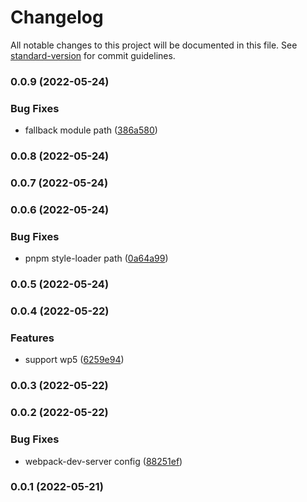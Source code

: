 # Changelog

All notable changes to this project will be documented in this file. See [standard-version](https://github.com/conventional-changelog/standard-version) for commit guidelines.

### 0.0.9 (2022-05-24)


### Bug Fixes

* fallback module path ([386a580](https://github.com/fupengl/react-app-rewired-single-spa/commit/386a580dde007e092ba8127659bf103ffa90be66))

### 0.0.8 (2022-05-24)

### 0.0.7 (2022-05-24)

### 0.0.6 (2022-05-24)


### Bug Fixes

* pnpm style-loader path ([0a64a99](https://github.com/fupengl/react-app-rewired-single-spa/commit/0a64a996ba88c7c0057b707ec5d84e00c02d418d))

### 0.0.5 (2022-05-24)

### 0.0.4 (2022-05-22)


### Features

* support wp5 ([6259e94](https://github.com/fupengl/react-app-rewired-single-spa/commit/6259e945dc856f0d55947a4c6339b4e6c905a2a9))

### 0.0.3 (2022-05-22)

### 0.0.2 (2022-05-22)


### Bug Fixes

* webpack-dev-server config ([88251ef](https://github.com/fupengl/react-app-rewired-single-spa/commit/88251efb851cb31ffdcb2b5aaf231134887b5d7c))

### 0.0.1 (2022-05-21)
